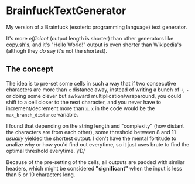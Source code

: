 # BrainfuckTextGenerator
My version of a Brainfuck (esoteric programming language) text generator.

It's more *efficient* (output length is shorter) than other generators like [copy.sh's](https://copy.sh/brainfuck/text.html), and it's "Hello World!" output is even shorter than Wikipedia's (althogh they *do* say it's not the shortest).

## The concept
The idea is to pre-set some cells in such a way that if two consecutive characters are more than `x` distance away, instead of writing a bunch of `+`, `-` or doing some clever but awkward multiplication/wraparound, you could shift to a cell closer to the next character, and you never have to increment/decrement more than `x`. `x` in the code would be the `max_branch_distance` variable.

I found that depending on the string length and "complexity" (how distant the characters are from each other), some threshold between 8 and 11 *usually* yielded the shortest output. I don't have the mental fortitude to analize why or how you'd find out everytime, so it just uses brute to find the optimal threshold everytime. \\:D/

Because of the pre-setting of the cells, all outputs are padded with similar headers, which might be considered **"**significant**"** when the input is less than 5 or 10 characters long.
